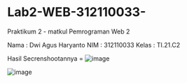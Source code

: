 # Lab2-WEB-312110033-

Praktikum 2 - matkul Pemrograman Web 2

Nama    : Dwi Agus Haryanto
NIM     : 312110033
Kelas   : TI.21.C2


Hasil Secrenshootannya =
![image](https://user-images.githubusercontent.com/31887335/227124245-bba2d171-eb6d-4927-b062-513671f5e27b.png)

![image](https://user-images.githubusercontent.com/31887335/227124053-15b2d1f8-1317-4c01-965f-7c3f72a5cfd1.png)
